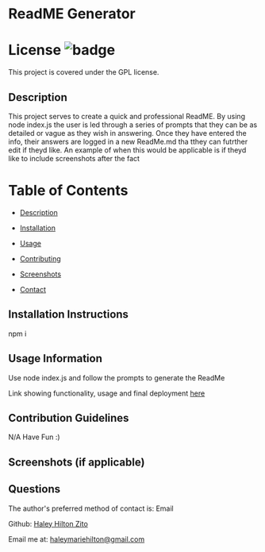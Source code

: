 # ReadME Generator

  # License ![badge](https://badgen.net/badge/License/GPL/blue)
  This project is covered under the GPL license. 
  
  <a name="Description"></a>
  ## Description
  This project serves to create a quick and professional ReadME. By using node index.js the user is led through a series of prompts that they can be as detailed or vague as they wish in answering. Once they have entered the info, their answers are logged in a new ReadMe.md tha tthey can futrther edit if theyd like. An example of when this would be applicable is if theyd like to include screenshots after the fact
  # Table of Contents

 * [Description](#Description)

 * [Installation](#Installation-Instructions) 

 * [Usage](#usage)   

 * [Contributing](#Contribution-Guidelines)

 * [Screenshots](#screenshots)

 * [Contact](#questions)
      
      
  <a name="Installation-Instructions"></a>   
  ## Installation Instructions
  npm i
  <a name="Usage"></a>   
  ## Usage Information
  Use node index.js and follow the prompts to generate the ReadMe

  Link showing functionality, usage and final deployment [here](https://drive.google.com/file/d/1RhkMYYuFhRgCYAs1dSd29xAGFaVZh6IJ/view)
  <a name="Contribution-Guidelines"></a>    
  ## Contribution Guidelines
  N/A Have Fun :)
  <a name="Screenshots"></a>    
  ## Screenshots (if applicable)
  <a name="Questions"></a>
  ## Questions
  The author's preferred method of contact is: Email

  Github: [Haley Hilton Zito](https://github.com/haleyhilton)

  Email me at: haleymariehilton@gmail.com